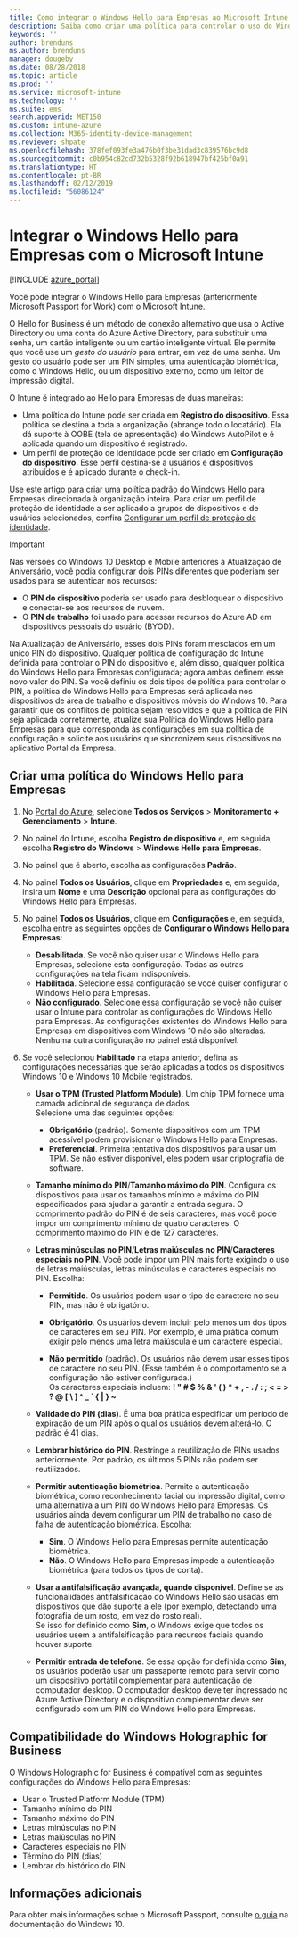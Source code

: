 ```yaml
---
title: Como integrar o Windows Hello para Empresas ao Microsoft Intune | Microsoft Intune
description: Saiba como criar uma política para controlar o uso do Windows Hello para Empresas em dispositivos gerenciados.
keywords: ''
author: brenduns
ms.author: brenduns
manager: dougeby
ms.date: 08/28/2018
ms.topic: article
ms.prod: ''
ms.service: microsoft-intune
ms.technology: ''
ms.suite: ems
search.appverid: MET150
ms.custom: intune-azure
ms.collection: M365-identity-device-management
ms.reviewer: shpate
ms.openlocfilehash: 378fef093fe3a476b0f3be31dad3c839576bc9d8
ms.sourcegitcommit: c0b954c82cd732b5328f92b618947bf425bf0a91
ms.translationtype: HT
ms.contentlocale: pt-BR
ms.lasthandoff: 02/12/2019
ms.locfileid: "56086124"
---
```

# <a name="integrate-windows-hello-for-business-with-microsoft-intune"></a>Integrar o Windows Hello para Empresas com o Microsoft Intune


[!INCLUDE [azure_portal](./includes/azure_portal.md)]

Você pode integrar o Windows Hello para Empresas (anteriormente Microsoft Passport for Work) com o Microsoft Intune.

 O Hello for Business é um método de conexão alternativo que usa o Active Directory ou uma conta do Azure Active Directory, para substituir uma senha, um cartão inteligente ou um cartão inteligente virtual. Ele permite que você use um *gesto do usuário* para entrar, em vez de uma senha. Um gesto do usuário pode ser um PIN simples, uma autenticação biométrica, como o Windows Hello, ou um dispositivo externo, como um leitor de impressão digital.

O Intune é integrado ao Hello para Empresas de duas maneiras:

-   Uma política do Intune pode ser criada em **Registro do dispositivo**. Essa política se destina a toda a organização (abrange todo o locatário). Ela dá suporte à OOBE (tela de apresentação) do Windows AutoPilot e é aplicada quando um dispositivo é registrado. 
-  Um perfil de proteção de identidade pode ser criado em **Configuração do dispositivo**. Esse perfil destina-se a usuários e dispositivos atribuídos e é aplicado durante o check-in. 

Use este artigo para criar uma política padrão do Windows Hello para Empresas direcionada à organização inteira. Para criar um perfil de proteção de identidade a ser aplicado a grupos de dispositivos e de usuários selecionados, confira [Configurar um perfil de proteção de identidade](identity-protection-configure.md).  

<!--- -   You can store authentication certificates in the Windows Hello for Business key storage provider (KSP). For more information, see [Secure resource access with certificate profiles in Microsoft Intune](secure-resource-access-with-certificate-profiles.md). --->

> [!IMPORTANT]
> Nas versões do Windows 10 Desktop e Mobile anteriores à Atualização de Aniversário, você podia configurar dois PINs diferentes que poderiam ser usados para se autenticar nos recursos:
> - O **PIN do dispositivo** poderia ser usado para desbloquear o dispositivo e conectar-se aos recursos de nuvem.
> - O **PIN de trabalho** foi usado para acessar recursos do Azure AD em dispositivos pessoais do usuário (BYOD).
> 
> Na Atualização de Aniversário, esses dois PINs foram mesclados em um único PIN do dispositivo.
> Qualquer política de configuração do Intune definida para controlar o PIN do dispositivo e, além disso, qualquer política do Windows Hello para Empresas configurada; agora ambas definem esse novo valor do PIN.
> Se você definiu os dois tipos de política para controlar o PIN, a política do Windows Hello para Empresas será aplicada nos dispositivos de área de trabalho e dispositivos móveis do Windows 10.
> Para garantir que os conflitos de política sejam resolvidos e que a política de PIN seja aplicada corretamente, atualize sua Política do Windows Hello para Empresas para que corresponda às configurações em sua política de configuração e solicite aos usuários que sincronizem seus dispositivos no aplicativo Portal da Empresa.



## <a name="create-a-windows-hello-for-business-policy"></a>Criar uma política do Windows Hello para Empresas

1. No [Portal do Azure](https://portal.azure.com), selecione **Todos os Serviços** > **Monitoramento + Gerenciamento** > **Intune**.

2. No painel do Intune, escolha **Registro de dispositivo** e, em seguida, escolha **Registro do Windows** > **Windows Hello para Empresas**.

3. No painel que é aberto, escolha as configurações **Padrão**.

4. No painel **Todos os Usuários**, clique em **Propriedades** e, em seguida, insira um **Nome** e uma **Descrição** opcional para as configurações do Windows Hello para Empresas.

5. No painel **Todos os Usuários**, clique em **Configurações** e, em seguida, escolha entre as seguintes opções de **Configurar o Windows Hello para Empresas**:

    - **Desabilitada**. Se você não quiser usar o Windows Hello para Empresas, selecione esta configuração. Todas as outras configurações na tela ficam indisponíveis.
    - **Habilitada**. Selecione essa configuração se você quiser configurar o Windows Hello para Empresas.
    - **Não configurado**. Selecione essa configuração se você não quiser usar o Intune para controlar as configurações do Windows Hello para Empresas. As configurações existentes do Windows Hello para Empresas em dispositivos com Windows 10 não são alteradas. Nenhuma outra configuração no painel está disponível.

6. Se você selecionou **Habilitado** na etapa anterior, defina as configurações necessárias que serão aplicadas a todos os dispositivos Windows 10 e Windows 10 Mobile registrados.

   - **Usar o TPM (Trusted Platform Module)**. Um chip TPM fornece uma camada adicional de segurança de dados.<br>Selecione uma das seguintes opções:

     - **Obrigatório** (padrão). Somente dispositivos com um TPM acessível podem provisionar o Windows Hello para Empresas.
     - **Preferencial**. Primeira tentativa dos dispositivos para usar um TPM. Se não estiver disponível, eles podem usar criptografia de software.

   - **Tamanho mínimo do PIN**/**Tamanho máximo do PIN**. Configura os dispositivos para usar os tamanhos mínimo e máximo do PIN especificados para ajudar a garantir a entrada segura. O comprimento padrão do PIN é de seis caracteres, mas você pode impor um comprimento mínimo de quatro caracteres. O comprimento máximo do PIN é de 127 caracteres.

   - **Letras minúsculas no PIN**/**Letras maiúsculas no PIN**/**Caracteres especiais no PIN**. Você pode impor um PIN mais forte exigindo o uso de letras maiúsculas, letras minúsculas e caracteres especiais no PIN. Escolha:

     - **Permitido**. Os usuários podem usar o tipo de caractere no seu PIN, mas não é obrigatório.

     - **Obrigatório**. Os usuários devem incluir pelo menos um dos tipos de caracteres em seu PIN. Por exemplo, é uma prática comum exigir pelo menos uma letra maiúscula e um caractere especial.

     - **Não permitido** (padrão). Os usuários não devem usar esses tipos de caractere no seu PIN. (Esse também é o comportamento se a configuração não estiver configurada.)<br>Os caracteres especiais incluem: **! " # $ % &amp; ' ( ) &#42; + , - . / : ; &lt; = &gt; ? @ [ \ ] ^ _ &#96; { &#124; } ~**

   - **Validade do PIN (dias)**. É uma boa prática especificar um período de expiração de um PIN após o qual os usuários devem alterá-lo. O padrão é 41 dias.

   - **Lembrar histórico do PIN**. Restringe a reutilização de PINs usados anteriormente. Por padrão, os últimos 5 PINs não podem ser reutilizados.

   - **Permitir autenticação biométrica**. Permite a autenticação biométrica, como reconhecimento facial ou impressão digital, como uma alternativa a um PIN do Windows Hello para Empresas. Os usuários ainda devem configurar um PIN de trabalho no caso de falha de autenticação biométrica. Escolha:

     - **Sim**. O Windows Hello para Empresas permite autenticação biométrica.
     - **Não**. O Windows Hello para Empresas impede a autenticação biométrica (para todos os tipos de conta).

   - **Usar a antifalsificação avançada, quando disponível**. Define se as funcionalidades antifalsificação do Windows Hello são usadas em dispositivos que dão suporte a ele (por exemplo, detectando uma fotografia de um rosto, em vez do rosto real).<br>Se isso for definido como **Sim**, o Windows exige que todos os usuários usem a antifalsificação para recursos faciais quando houver suporte.

   - **Permitir entrada de telefone**. Se essa opção for definida como **Sim**, os usuários poderão usar um passaporte remoto para servir como um dispositivo portátil complementar para autenticação de computador desktop. O computador desktop deve ter ingressado no Azure Active Directory e o dispositivo complementar deve ser configurado com um PIN do Windows Hello para Empresas.

## <a name="windows-holographic-for-business-support"></a>Compatibilidade do Windows Holographic for Business

O Windows Holographic for Business é compatível com as seguintes configurações do Windows Hello para Empresas:

- Usar o Trusted Platform Module (TPM)
- Tamanho mínimo do PIN
- Tamanho máximo do PIN
- Letras minúsculas no PIN
- Letras maiúsculas no PIN
- Caracteres especiais no PIN
- Término do PIN (dias)
- Lembrar do histórico do PIN

## <a name="further-information"></a>Informações adicionais
Para obter mais informações sobre o Microsoft Passport, consulte [o guia](https://technet.microsoft.com/library/mt589441.aspx) na documentação do Windows 10.
